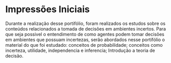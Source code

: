# Impressões Iniciais

Durante a realização desse portifólio, foram realizados os estudos sobre os conteúdos relacionados a tomada de decisões em ambientes incertos. Para que seja possivel o entendimento de como agentes podem tomar decisões em ambientes que possuam incertezas, serão abordados nesse portifólio o material do que foi estudado: conceitos de probabilidade; conceitos como incerteza, utilidade, independencia e inferencia; Introdução a teoria de decisão.